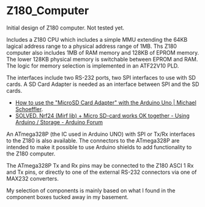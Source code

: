 # Z180_Computer
Initial design of Z180 computer. Not tested yet.

Includes a Z180 CPU which includes a simple MMU extending the 64KB lagical address range to a physical
address range of 1MB. Ths Z180 computer also includes 1MB of RAM memory and 128KB of EPROM memory.
The lower 128KB physical memory is switchable between EPROM and RAM.
The logic for memory selection is implemented in an ATF22V10 PLD.

The interfaces include two RS-232 ports, two SPI interfaces to use with SD cards.
A SD Card Adapter is needed as an interface between SPI and the SD cards.
* [How to use the &quot;MicroSD Card Adapter&quot; with the Arduino Uno | Michael Schoeffler](https://mschoeffler.com/2017/02/22/how-to-use-the-microsd-card-adapter-with-the-arduino-uno/).
* [SOLVED. Nrf24 (Mirf lib) + Micro SD-card works OK together - Using Arduino / Storage - Arduino Forum](https://forum.arduino.cc/t/solved-nrf24-mirf-lib-micro-sd-card-works-ok-together/347787/9)

An ATmega328P (the IC used in Arduino UNO) with SPI or Tx/Rx interfaces to the Z180 is also available.
The connectors to the ATmega328P are intended to make it possible to use Arduino shields to add
functionality to the Z180 computer.

The ATmega328P Tx and Rx pins may be connected to the Z180 ASCI 1 Rx and Tx pins, or directly to one of the external RS-232 connectors via one of MAX232 converters. 

My selection of components is mainly based on what I found in the component boxes tucked away in my basement.
